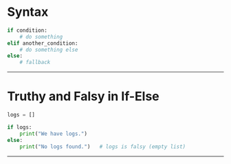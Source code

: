 # Syntax
``` python
if condition:
    # do something
elif another_condition:
    # do something else
else:
    # fallback
```

---
# Truthy and Falsy in If-Else
``` python
logs = []

if logs:
    print("We have logs.")
else:
    print("No logs found.")   # logs is falsy (empty list)
```

---

